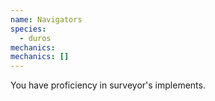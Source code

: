 ```yaml
---
name: Navigators
species:
  - duros
mechanics:
mechanics: []
---
```

You have proficiency in surveyor's implements.
